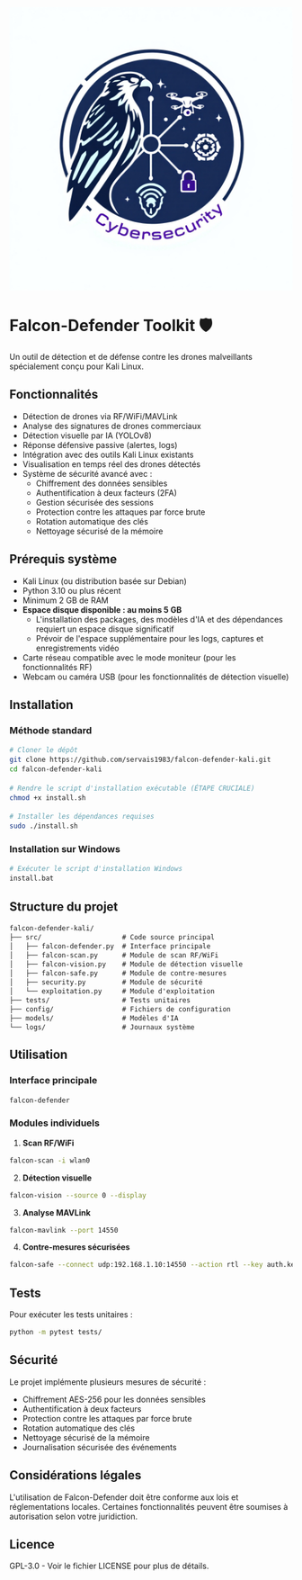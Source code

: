 ![falcon_defense](falcon_defense.jpg)

# Falcon-Defender Toolkit 🛡️

Un outil de détection et de défense contre les drones malveillants spécialement conçu pour Kali Linux.

## Fonctionnalités

* Détection de drones via RF/WiFi/MAVLink
* Analyse des signatures de drones commerciaux
* Détection visuelle par IA (YOLOv8)
* Réponse défensive passive (alertes, logs)
* Intégration avec des outils Kali Linux existants
* Visualisation en temps réel des drones détectés
* Système de sécurité avancé avec :
  * Chiffrement des données sensibles
  * Authentification à deux facteurs (2FA)
  * Gestion sécurisée des sessions
  * Protection contre les attaques par force brute
  * Rotation automatique des clés
  * Nettoyage sécurisé de la mémoire

## Prérequis système

* Kali Linux (ou distribution basée sur Debian)
* Python 3.10 ou plus récent
* Minimum 2 GB de RAM
* **Espace disque disponible : au moins 5 GB**  
   * L'installation des packages, des modèles d'IA et des dépendances requiert un espace disque significatif  
   * Prévoir de l'espace supplémentaire pour les logs, captures et enregistrements vidéo
* Carte réseau compatible avec le mode moniteur (pour les fonctionnalités RF)
* Webcam ou caméra USB (pour les fonctionnalités de détection visuelle)

## Installation

### Méthode standard

```bash
# Cloner le dépôt
git clone https://github.com/servais1983/falcon-defender-kali.git
cd falcon-defender-kali

# Rendre le script d'installation exécutable (ÉTAPE CRUCIALE)
chmod +x install.sh

# Installer les dépendances requises
sudo ./install.sh
```

### Installation sur Windows

```bash
# Exécuter le script d'installation Windows
install.bat
```

## Structure du projet

```
falcon-defender-kali/
├── src/                    # Code source principal
│   ├── falcon-defender.py  # Interface principale
│   ├── falcon-scan.py      # Module de scan RF/WiFi
│   ├── falcon-vision.py    # Module de détection visuelle
│   ├── falcon-safe.py      # Module de contre-mesures
│   ├── security.py         # Module de sécurité
│   └── exploitation.py     # Module d'exploitation
├── tests/                  # Tests unitaires
├── config/                 # Fichiers de configuration
├── models/                 # Modèles d'IA
└── logs/                   # Journaux système
```

## Utilisation

### Interface principale

```bash
falcon-defender
```

### Modules individuels

1. **Scan RF/WiFi**
```bash
falcon-scan -i wlan0
```

2. **Détection visuelle**
```bash
falcon-vision --source 0 --display
```

3. **Analyse MAVLink**
```bash
falcon-mavlink --port 14550
```

4. **Contre-mesures sécurisées**
```bash
falcon-safe --connect udp:192.168.1.10:14550 --action rtl --key auth.key
```

## Tests

Pour exécuter les tests unitaires :

```bash
python -m pytest tests/
```

## Sécurité

Le projet implémente plusieurs mesures de sécurité :

* Chiffrement AES-256 pour les données sensibles
* Authentification à deux facteurs
* Protection contre les attaques par force brute
* Rotation automatique des clés
* Nettoyage sécurisé de la mémoire
* Journalisation sécurisée des événements

## Considérations légales

L'utilisation de Falcon-Defender doit être conforme aux lois et réglementations locales. Certaines fonctionnalités peuvent être soumises à autorisation selon votre juridiction.

## Licence

GPL-3.0 - Voir le fichier LICENSE pour plus de détails.
